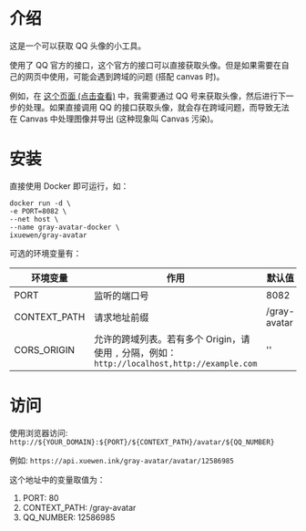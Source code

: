 # 介绍

这是一个可以获取 QQ 头像的小工具。

使用了 QQ 官方的接口，这个官方的接口可以直接获取头像。但是如果需要在自己的网页中使用，可能会遇到跨域的问题 (搭配 canvas 时)。

例如，在 [这个页面 (点击查看)](https://blog.xuewen.me/pages/gray-avatar) 中，我需要通过 QQ 号来获取头像，然后进行下一步的处理。如果直接调用 QQ 的接口获取头像，就会存在跨域问题，而导致无法在 Canvas 中处理图像并导出 (这种现象叫 Canvas 污染)。

# 安装

直接使用 Docker 即可运行，如：

```shell
docker run -d \
-e PORT=8082 \
--net host \
--name gray-avatar-docker \
ixuewen/gray-avatar
```

可选的环境变量有：

| 环境变量     | 作用                                                                                          | 默认值       |
| ------------ | --------------------------------------------------------------------------------------------- | ------------ |
| PORT         | 监听的端口号                                                                                  | 8082         |
| CONTEXT_PATH | 请求地址前缀                                                                                  | /gray-avatar |
| CORS_ORIGIN  | 允许的跨域列表。若有多个 Origin，请使用 `,` 分隔，例如：`http://localhost,http://example.com` | ''           |

# 访问

使用浏览器访问: `http://${YOUR_DOMAIN}:${PORT}/${CONTEXT_PATH}/avatar/${QQ_NUMBER}`

例如: `https://api.xuewen.ink/gray-avatar/avatar/12586985`

这个地址中的变量取值为：

1. PORT: 80
2. CONTEXT_PATH: /gray-avatar
3. QQ_NUMBER: 12586985

